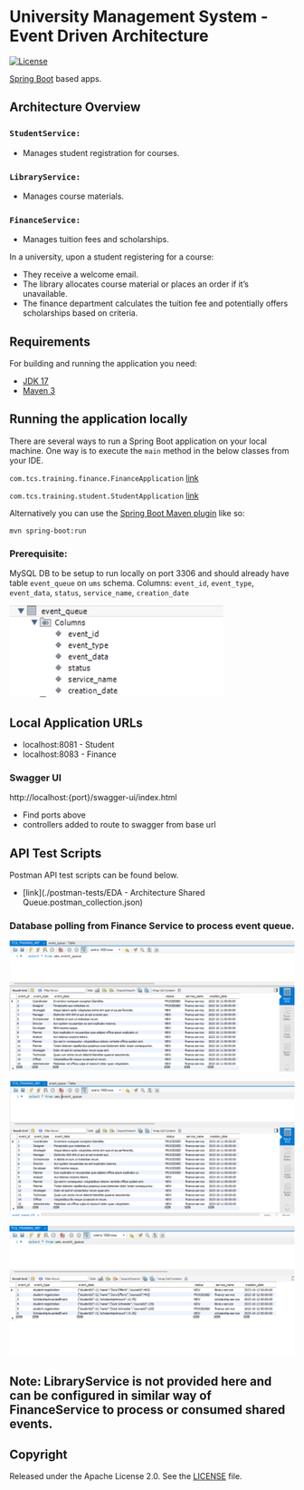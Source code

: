 # University Management System - Event Driven Architecture

[![License](http://img.shields.io/:license-apache-blue.svg)](http://www.apache.org/licenses/LICENSE-2.0.html)

[Spring Boot](http://projects.spring.io/spring-boot/) based apps.

## Architecture Overview

### ```StudentService: ```
* Manages student registration for courses.
### ```LibraryService: ```
*  Manages course materials.
### ```FinanceService: ```
*  Manages tuition fees and scholarships.

In a university, upon a student registering for a course:

* They receive a welcome email.
* The library allocates course material or places an order if it’s unavailable.
* The finance department calculates the tuition fee and potentially offers scholarships based on criteria.

## Requirements

For building and running the application you need:

- [JDK 17](https://www.oracle.com/java/technologies/javase/jdk17-archive-downloads.html)
- [Maven 3](https://maven.apache.org)

## Running the application locally

There are several ways to run a Spring Boot application on your local machine. One way is to execute the `main` method
in the below classes from your IDE.

`com.tcs.training.finance.FinanceApplication`
[link](./finance-service/src/main/java/com/tcs/training/finance/FinanceApplication.java)

`com.tcs.training.student.StudentApplication`
[link](./student-service/src/main/java/com/tcs/training/student/StudentApplication.java)

Alternatively you can use
the [Spring Boot Maven plugin](https://docs.spring.io/spring-boot/docs/current/reference/html/build-tool-plugins-maven-plugin.html)
like so:

```shell
mvn spring-boot:run
```

### Prerequisite:
MySQL DB to be setup to run locally on port 3306 and should already have table ```event_queue``` on ```ums``` schema.
Columns: ```event_id```, ```event_type```, ```event_data```, ```status```, ```service_name```, ```creation_date```

![img_3.png](img_3.png)

## Local Application URLs

* localhost:8081 - Student
* localhost:8083 - Finance

### Swagger UI

http://localhost:{port}/swagger-ui/index.html
* Find ports above
* controllers added to route to swagger from base url


## API Test Scripts
Postman API test scripts can be found below.
* [link](./postman-tests/EDA - Architecture Shared Queue.postman_collection.json)


### Database polling from Finance Service to process event queue.
![img.png](img.png)



![img_2.png](img_2.png)


![img_4.png](img_4.png)

## Note: LibraryService is not provided here and can be configured in similar way of FinanceService to process or consumed shared events.

## Copyright

Released under the Apache License 2.0. See
the [LICENSE](https://github.com/arghyagiri/microservice-e2/blob/main/LICENSE) file.
